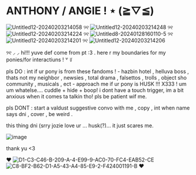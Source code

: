 # ANTHONY  /  ANGIE  !  ⋆ (⁠≧⁠▽⁠≦⁠)
 ![Untitled12-20240203214058](https://github.com/poizondbby/poizondbby/assets/151479507/d5c063eb-9374-40a8-94ea-d9914753f2e9)  ୨୧  ![Untitled12-20240203214248](https://github.com/poizondbby/poizondbby/assets/151479507/e9dba5c0-2796-4795-9baa-7820d2a33d40)  ୨୧ ![Untitled12-20240203214224](https://github.com/poizondbby/poizondbby/assets/151479507/b9d85739-0932-4e45-8d6e-9cc0012e733b)  ୨୧  ![Untitled8-20240128160110-5](https://github.com/poizondbby/poizondbby/assets/151479507/fa1ef5f8-2395-44b0-8739-d5b08d357777)  ୨୧  ![Untitled12-20240203214201](https://github.com/poizondbby/poizondbby/assets/151479507/8269063f-d0f4-483e-9ba6-76647d50483d)  ୨୧  ![Untitled12-20240203214206](https://github.com/poizondbby/poizondbby/assets/151479507/b77b485c-0009-4be1-8370-bf1e5dfcaa02)





 
୨୧  ⸝  ⸝ hi!!! yuve def come from pt :3 .  here r my boundaries for my ponies/for interactiuns  ! ꒷  ꒥

pls DO  :  int if ur pony is from these fandoms  !   -  hazbin hotel , helluva boss , thats not my neighbor , newsies , total drama , falsettos , trolls , object sho community , musicals , ect - approach me if ur pony is HUSK  !!! X333 ! um um whatelse.... cuddle + hide + boop! i dont have a touch trigger, im a bit anxious when it comes ta talkin tho! pls be patient wif me.


pls DONT  :  start a valdust suggestive convo with me ,  copy  ,  int when name says dni ,  cover  ,  be weird  .

this thing dni (srry jozie love ur ... husk(?)... it just scares me.

![image](https://github.com/poizondbby/poizondbby/assets/151479507/c849e4c1-dfd1-4a81-a3c6-d8a8fb850808)


thank yu <3

♥ ![D1-C3-C46-B-209-A-4-E99-9-AC0-70-FC4-EAB52-CE](https://github.com/poizondbby/poizondbby/assets/151479507/fe5b9805-0280-494d-aae9-a2c256242c23)![C8-BF2-B62-D1-A5-43-A4-85-E9-2-F424001191-B](https://github.com/poizondbby/poizondbby/assets/151479507/7a025720-4d25-4c9b-aaaa-e15de3daa65c) ♥

